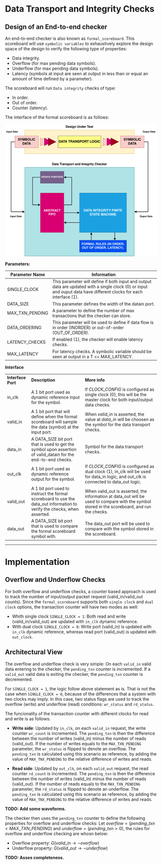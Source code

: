 # Data Transport and Integrity Checks

## Design of an End-to-end checker

An end-to-end checker is also known as `formal_scoreboard`. This scoreboard will use `symbolic variables` to exhaustively explore the design space of the design to verify the following type of properties:

- Data integrity.
- Overflow (for max pending data symbols).
- Underflow (for max pending data symbols).
- Latency (symbols at input are seen at output in less than or equal an amount of time defined by a parameter).

The scoreboard will run `Data integrity` checks of type:

- In order.
- Out of order.
- Counter (latency).

The interface of the formal scoreboard is as follows:

 <img src="https://github.com/dh73/Prop-eller/blob/main/data_integrity_checker/img/dchk.png" width="800">

**Parameters:**

| **Parameter Name** | **Information** |
| --- | --- |
| SINGLE_CLOCK | This parameter will define if both input and output data are updated with a single clock (0) or input and ouput data have different clocks for each interface (1). |
| DATA_SIZE | This parameter defines the width of the datain port. |
| MAX\_TXN\_PENDING | A parameter to define the number of max transactions that the checker can store. |
| DATA_ORDERING | This parameter will be used to define if data flow is in order (INORDER) or out-of-order (OUT\_OF\_ORDER). |
| LATENCY_CHECKS | If enabled (1), the checker will enable latency checks. |
| MAX_LATENCY | For latency checks. A symbolic variable should be seen at output in a T <= MAX_LATENCY. |

**Interface**

|     |     |     |
| --- | --- | --- |
| **Interface Port** | **Description** | **More info** |
| in_clk | A 1 bit port used as dynamic reference input for the symbol. | If *CLOCK_CONFIG* is configured as single clock (0), this will be the master clock for both input/output data checks. |
| valid_in | A 1 bit port that will define when the formal scoreboard will sample the data (symbol) at the input port. | When *valid_in* is asserted, the value at *data_in* will be choosen as the symbol for the data transport checks. |
| data_in | A DATA\_SIZE bit port that is used to get the symbol upon assertion of valid\_datain for the end-to-end checks. | Symbol for the data transport checks. |
| out_clk | A 1 bit port used as dynamic reference output for the symbol. | If *CLOCK_CONFIG* is configured as dual clock (1), in\_clk will be used for data\_in logic, and out\_clk is connected to data\_out logic. |
| valid_out | A 1 bit port used to instruct the formal scoreboard to use the data_out information to verify the checks, when asserted. | When valid\_out is asserted, the information at data\_out will be used to compare with the symbol stored in the scoreboard, and run the checks. |
| data_out | A DATA_SIZE bit port that is used to compare the formal scoreboard symbol with. | The data_out port will be used to compare with the symbol stored in the scoreboard. |

* * *

# Implementation

## Overflow and Underflow Checks
For both overflow and underflow checks, a counter based approach is used to track the number of input/output packet request (valid_in/valid_out counts). Since the `formal_scoreboard` supports both `single clock` and `dual clock` options, the transaction counter will have two modes as well:
* Whith single clock `SINGLE_CLOCK = 1`: Both read and write (valid_in/valid_out) are updated with `in_clk` dynamic reference.
* With dual clock `SINGLE_CLOCK = 0`: Write port (valid_in) is updated with `in_clk` dynamic reference, whereas read port (valid_out) is updated with `out_clock`.

## Architectural View
The overflow and underflow check is very simple: On each `valid_in` valid data entering to the checker, the `pending_txn` counter is incremented. If a `valid_out` valid data is exiting the checker, the `pending_txn` counter is decremented.

For `SINGLE_CLOCK = 1`, the logic follow above statement as is. That is not the case when `SINGLE_CLOCK = 0`, because of the differences that a system with two clocks may imply. In this case, two status flags are used to track the overflow (write) and underflow (read) conditions: `wr_status` and `rd_status`.

The funcionality of the transaction counter with different clocks for read and write is as follows:
* **Write side**: Updated by `in_clk`, on each `valid_in` request, the write counter `wr_count` is incremented. The `pending_txn` is then the difference between the number of writes (valid_in) minus the number of reads (valid_out). If the number of writes equals to the `MAX_TXN_PENDING` parameter, the `wr_status` is flipped to denote an overflow. The `pending_txn` is calculated using this scenario as reference, by adding the value of `MAX_TNX_PENDING` to the relative difference of writes and reads.

* **Read side**: Updated by `out_clk`, on each `valid_out` request, the read counter `rd_count` is incremented. The `pending_txn` is then the difference between the number of writes (valid_in) minus the number of reads (valid_out). If the number of reads equals to the `MAX_TXN_PENDING` parameter, the `rd_status` is flipped to denote an underflow. The `pending_txn` is calculated using this scenario as reference, by adding the value of `MAX_TNX_PENDING` to the relative difference of writes and reads.

__TODO: Add some waveforms.__

The checker then uses the `pending_txn` counter to define the following properties for overflow and underflow checks:
Let $overflow = (pending\_txn < MAX\_TXN\_PENDING)$ and $underflow = (pending\_txn > 0)$, the rules for overflow and underflow checking are whosn below:
* Overflow property: $G(valid\_in \rightarrow \neg overflow)$
* Underflow property: $G(valid\_out \rightarrow \neg underflow)$

__TODO: Asses completeness.__